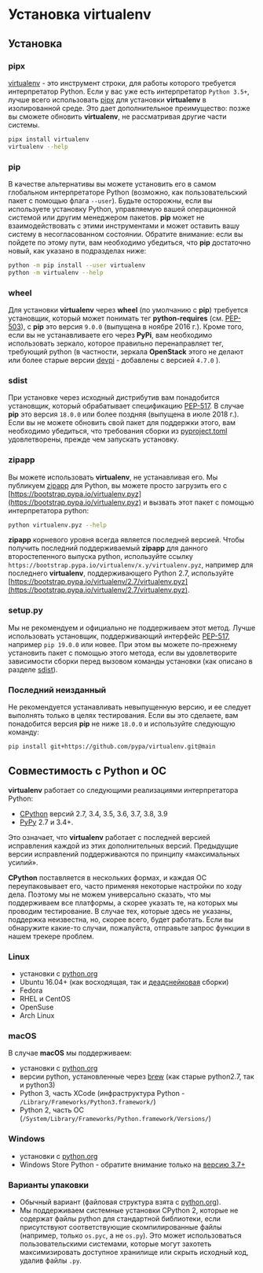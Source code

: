 # Установка virtualenv

## Установка

### pipx

[virtualenv](https://pypi.org/project/virtualenv/) - это инструмент строки, для работы которого требуется интерпретатор Python. Если у вас уже есть интерпретатор `Python 3.5+`, лучше всего использовать [pipx](https://pypi.org/project/pipx/) для установки **virtualenv** в изолированной среде. Это дает дополнительное преимущество: позже вы сможете обновить **virtualenv**, не рассматривая другие части системы.

```bash
pipx install virtualenv
virtualenv --help
```

### pip

В качестве альтернативы вы можете установить его в самом глобальном интерпретаторе Python (возможно, как пользовательский пакет с помощью флага `--user`). Будьте осторожны, если вы используете установку Python, управляемую вашей операционной системой или другим менеджером пакетов. **pip** может не взаимодействовать с этими инструментами и может оставить вашу систему в несогласованном состоянии. Обратите внимание: если вы пойдете по этому пути, вам необходимо убедиться, что **pip** достаточно новый, как указано в подразделах ниже:

```bash
python -m pip install --user virtualenv
python -m virtualenv --help
```

### wheel

Для установки **virtualenv** через **wheel** (по умолчанию с **pip**) требуется установщик, который может понимать тег **python-requires** (см. [PEP-503](https://www.python.org/dev/peps/pep-0503/)), с **pip** это версия `9.0.0` (выпущена в ноябре 2016 г.). Кроме того, если вы не устанавливаете его через **PyPi**, вам необходимо использовать зеркало, которое правильно перенаправляет тег, требующий python (в частности, зеркала **OpenStack** этого не делают или более старые версии [devpi](https://github.com/devpi/devpi) - добавлены с версией `4.7.0` ).

### sdist

При установке через исходный дистрибутив вам понадобится установщик, который обрабатывает спецификацию [PEP-517](https://www.python.org/dev/peps/pep-0517/). В случае **pip** это версия `18.0.0` или более поздняя (выпущена в июле 2018 г.). Если вы не можете обновить свой пакет для поддержки этого, вам необходимо убедиться, что требования сборки из [pyproject.toml](https://github.com/pypa/virtualenv/blob/main/pyproject.toml#L2) удовлетворены, прежде чем запускать установку.

### zipapp

Вы можете использовать **virtualenv**, не устанавливая его. Мы публикуем [zipapp](https://docs.python.org/3/library/zipapp.html) для Python, вы можете просто загрузить его с [https://bootstrap.pypa.io/virtualenv.pyz](https://bootstrap.pypa.io/virtualenv.pyz) и вызвать этот пакет с помощью интерпретатора python:

```bash
python virtualenv.pyz --help
```

**zipapp** корневого уровня всегда является последней версией. Чтобы получить последний поддерживаемый **zipapp** для данного второстепенного выпуска python, используйте ссылку `https://bootstrap.pypa.io/virtualenv/x.y/virtualenv.pyz`, например для последнего **virtualenv**, поддерживающего Python 2.7, используйте [https://bootstrap.pypa.io/virtualenv/2.7/virtualenv.pyz](https://bootstrap.pypa.io/virtualenv/2.7/virtualenv.pyz).

### setup.py

Мы не рекомендуем и официально не поддерживаем этот метод. Лучше использовать установщик, поддерживающий интерфейс [PEP-517](https://www.python.org/dev/peps/pep-0517/), например `pip 19.0.0` или новее. При этом вы можете по-прежнему установить пакет с помощью этого метода, если вы удовлетворите зависимости сборки перед вызовом команды установки (как описано в разделе [sdist](ustanovka-virtualenv.md#sdist)).

### Последний неизданный

Не рекомендуется устанавливать невыпущенную версию, и ее следует выполнять только в целях тестирования. Если вы это сделаете, вам понадобится версия **pip** не ниже `18.0.0` и используйте следующую команду:

```bash
pip install git+https://github.com/pypa/virtualenv.git@main
```

## Совместимость с Python и ОС

**virtualenv** работает со следующими реализациями интерпретатора Python:

* [CPython](https://www.python.org/) версий 2.7, 3.4, 3.5, 3.6, 3.7, 3.8, 3.9
* [PyPy](https://www.pypy.org/) 2.7 и 3.4+.

Это означает, что **virtualenv** работает с последней версией исправления каждой из этих дополнительных версий. Предыдущие версии исправлений поддерживаются по принципу «максимальных усилий».

**CPython** поставляется в нескольких формах, и каждая ОС переупаковывает его, часто применяя некоторые настройки по ходу дела. Поэтому мы не можем универсально сказать, что мы поддерживаем все платформы, а скорее указать те, на которых мы проводим тестирование. В случае тех, которые здесь не указаны, поддержка неизвестна, но, скорее всего, будет работать. Если вы обнаружите какие-то случаи, пожалуйста, отправьте запрос функции в нашем трекере проблем.

### Linux

* установки с [python.org](https://www.python.org/downloads/)
* Ubuntu 16.04+ (как восходящая, так и [деадснейковая](https://launchpad.net/\~deadsnakes/+archive/ubuntu/ppa) сборки)
* Fedora
* RHEL и CentOS
* OpenSuse
* Arch Linux

### macOS

В случае **macOS** мы поддерживаем:

* установки с [python.org](https://www.python.org/downloads/)
* версии python, установленные через [brew](https://docs.brew.sh/Homebrew-and-Python) (как старые python2.7, так и python3)
* Python 3, часть XCode (инфраструктура Python - `/Library/Frameworks/Python3.framework/`)
* Python 2, часть ОС (`/System/Library/Frameworks/Python.framework/Versions/`)

### Windows

* установки с [python.org](https://www.python.org/downloads/)
* Windows Store Python - обратите внимание только на [версию 3.7+](https://www.microsoft.com/en-us/p/python-38/9mssztt1n39l?activetab=pivot:overviewtab)

### Варианты упаковки

* Обычный вариант (файловая структура взята с [python.org](https://www.python.org/downloads/)).
* Мы поддерживаем системные установки CPython 2, которые не содержат файлы python для стандартной библиотеки, если присутствуют соответствующие скомпилированные файлы (например, только `os.pyc`, а не `os.py`). Это может использоваться пользовательскими системами, которые могут захотеть максимизировать доступное хранилище или скрыть исходный код, удалив файлы `.py`.
